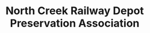 ---
layout: repo
title: "North Creek Railway Depot Preservation Association"
id: 22005
permalink: repos/22005/
---
